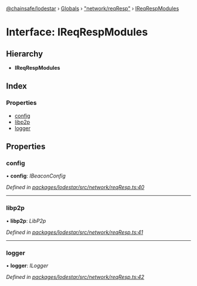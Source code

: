 [@chainsafe/lodestar](../README.md) › [Globals](../globals.md) › ["network/reqResp"](../modules/_network_reqresp_.md) › [IReqRespModules](_network_reqresp_.ireqrespmodules.md)

# Interface: IReqRespModules

## Hierarchy

* **IReqRespModules**

## Index

### Properties

* [config](_network_reqresp_.ireqrespmodules.md#config)
* [libp2p](_network_reqresp_.ireqrespmodules.md#libp2p)
* [logger](_network_reqresp_.ireqrespmodules.md#logger)

## Properties

###  config

• **config**: *IBeaconConfig*

*Defined in [packages/lodestar/src/network/reqResp.ts:40](https://github.com/ChainSafe/lodestar/blob/5eceb6c26/packages/lodestar/src/network/reqResp.ts#L40)*

___

###  libp2p

• **libp2p**: *LibP2p*

*Defined in [packages/lodestar/src/network/reqResp.ts:41](https://github.com/ChainSafe/lodestar/blob/5eceb6c26/packages/lodestar/src/network/reqResp.ts#L41)*

___

###  logger

• **logger**: *ILogger*

*Defined in [packages/lodestar/src/network/reqResp.ts:42](https://github.com/ChainSafe/lodestar/blob/5eceb6c26/packages/lodestar/src/network/reqResp.ts#L42)*
